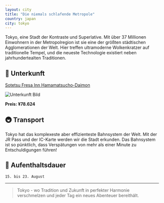 ```yaml
---
layout: city
title: "Die niemals schlafende Metropole"
country: japan
city: tokyo
---
```


Tokyo, eine Stadt der Kontraste und Superlative. Mit über 37 Millionen Einwohnern in der Metropolregion ist sie eine der größten städtischen Agglomerationen der Welt. Hier treffen ultramoderne Wolkenkratzer auf traditionelle Tempel, und die neueste Technologie existiert neben jahrhundertealten Traditionen.

## 🏨 Unterkunft

[Sotetsu Fresa Inn Hamamatsucho-Daimon](https://www.booking.com/hotel/jp/sotetsu-fresa-inn-hamamatsucho-daimon.de.html?label=brave_brand_organic_trigger_8e04a9f7-c7d3-4b3b-a255-3644144f3921_0&sid=03f3572eadfa0a84123c1e30621c4c11&aid=2405329)

![Unterkunft Bild](https://cf.bstatic.com/xdata/images/hotel/max1024x768/8108821.jpg?k=388141bafab70a249512c8534937ddd0816b6c9ee2e4e8eb8f9a0812ba3f8a10&o=)

**Preis: ¥78.624**

## 🚇 Transport

Tokyo hat das komplexeste aber effizienteste Bahnsystem der Welt. Mit der JR Pass und der IC-Karte werden wir die Stadt erkunden. Das Bahnsystem ist so pünktlich, dass Verspätungen von mehr als einer Minute zu Entschuldigungen führen!

## 📅 Aufenthaltsdauer

`15. bis 23. August`

---

> Tokyo - wo Tradition und Zukunft in perfekter Harmonie verschmelzen und jeder Tag ein neues Abenteuer bereithält.
